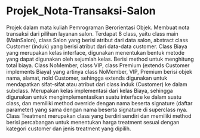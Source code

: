 # Projek_Nota-Transaksi-Salon
Projek dalam mata kuliah Pemrograman Berorientasi Objek. Membuat nota transaksi dari pilihan layanan salon.
Terdapat 8 class, yaitu  class main (MainSalon), class Salon yang berisi atribut dari data 
salon, abstract class Customer (induk) yang berisi atribut dari data-data customer. 
Class Biaya yang merupakan kelas interface, digunakan menentukan bentuk 
metode yang dapat digunakan oleh sejumlah kelas. Berisi method untuk 
menghitung total biaya. Class NoMember, class VIP, class Premium (extends 
Customer implements Biaya) yang artinya class NoMember, VIP, Premium berisi 
objek nama, alamat, noId Customer, sehingga extends digunakan untuk 
mendapatkan sifat-sifat atau atribut dari class induk (Customer) ke dalam 
subclass. Merupakan kelas implementasi dari kelas Biaya, sehingga digunakan 
untuk mengimplementasikan suatu interface ke dalam suatu class, dan memiliki 
method override dengan nama beserta signature (daftar parameter) yang sama 
dengan nama beserta signature di superclass nya. Class Treatment merupakan 
class yang berdiri sendiri dan memiliki method berisi percabangan untuk 
menentukan harga treatment sesuai dengan kategori customer dan jenis treatment 
yang dipilih.
